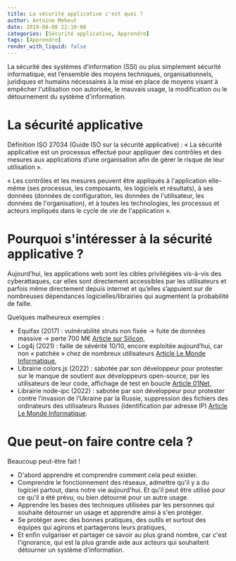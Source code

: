 ```yaml
---
title: La sécurité applicative c'est quoi ?
author: Antoine Meheut
date: 2019-08-08 22:10:00
categories: [Sécurité applicative, Apprendre]
tags: [Apprendre]
render_with_liquid: false
---
```


La sécurité des systèmes d’information (SSI) ou plus simplement sécurité informatique, est l’ensemble des moyens techniques, organisationnels, juridiques et humains nécessaires à la mise en place de moyens visant à empêcher l'utilisation non autorisée, le mauvais usage, la modification ou le détournement du système d'information.

# La sécurité applicative
Définition ISO 27034 (Guide ISO sur la sécurité applicative) :
« La sécurité applicative est un processus effectué pour appliquer des contrôles et des mesures aux applications d’une organisation afin de gérer le risque de leur utilisation ».

« Les contrôles et les mesures peuvent être appliqués à l'application elle-même (ses processus, les composants, les logiciels et résultats), à ses données (données de configuration, les données de l'utilisateur, les données de l'organisation), et à toutes les technologies, les processus et acteurs impliqués dans le cycle de vie de l'application ».
 
# Pourquoi s'intéresser à la sécurité applicative ?
Aujourd’hui, les applications web sont les cibles privilégiées vis-à-vis des cyberattaques, car elles sont directement accessibles par les utilisateurs et parfois même directement depuis internet et qu’elles s’appuient sur de nombreuses dépendances logicielles/librairies qui augmentent la probabilité de faille.

Quelques malheureux exemples :

* Equifax (2017) : vulnérabilité struts non fixée -> fuite de données massive -> perte 700 M€ [Article sur Silicon](https://www.silicon.fr/vol-massif-donnees-persos-equifax-attaque-avant-184505.html),
* Log4j (2021) : faille de sévérité 10/10, encore exploitée aujourd’hui, car non « patchée » chez de nombreux utilisateurs [Article Le Monde Informatique](https://www.lemondeinformatique.fr/actualites/lire-faille-log4j-fin-d-annee-sous-haute-tension-pour-les-administrateurs-it-85276.html),
* Librairie colors.js (2022) : sabotée par son développeur pour protester sur le manque de soutient aux développeurs open-source, par les utilisateurs de leur code, affichage de test en boucle [Article 01Net](https://www.01net.com/actualites/au-bout-du-rouleau-un-developpeur-sabote-ses-logiciels-open-source-2053434.html),
* Librairie node-ipc (2022) : sabotée par son développeur pour protester contre l’invasion de l’Ukraine par la Russie, suppression des fichiers des ordinateurs des utilisateurs Russes (identification par adresse IP) [Article Le Monde Informatique](https://www.lemondeinformatique.fr/actualites/lire-avec-le-sabotage-de-node-ipc-la-protestation-dans-l-open-source-inquiete-86188.html).

# Que peut-on faire contre cela ?
Beaucoup peut-être fait !

* D'abord apprendre et comprendre comment cela peut exister.
* Comprendre le fonctionnement des réseaux, admettre qu'il y a du logiciel partout, dans notre vie aujourd'hui. Et qu'il peut être utilisé pour ce qu'il a été prévu, ou bien détourné pour un autre usage.
* Apprendre les bases des techniques utilisées par les personnes qui souhaite détourner un usage et apprendre ainsi à s'en protéger.
* Se protéger avec des bonnes pratiques, des outils et surtout des équipes qui agirons et partagerons leurs pratiques,
* Et enfin vulgariser et partager ce savoir au plus grand nombre, car c'est l'ignorance, qui est la plus grande aide aux acteurs qui souhaitent détourner un système d'information.

